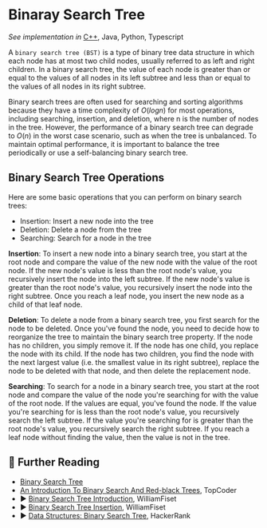 # Binaray Search Tree

*See implementation in*
[C++](/concepts/cpp/binary-search-tree/README.md),
Java,
Python,
Typescript

A `binary search tree (BST)` is a type of binary tree data structure in which each node has at most two child nodes, usually referred to as left and right children. In a binary search tree, the value of each node is greater than or equal to the values of all nodes in its left subtree and less than or equal to the values of all nodes in its right subtree.

Binary search trees are often used for searching and sorting algorithms because they have a time complexity of $O(log n)$ for most operations, including searching, insertion, and deletion, where n is the number of nodes in the tree. However, the performance of a binary search tree can degrade to $O(n)$ in the worst case scenario, such as when the tree is unbalanced. To maintain optimal performance, it is important to balance the tree periodically or use a self-balancing binary search tree.

## Binary Search Tree Operations

Here are some basic operations that you can perform on binary search trees:

* Insertion: Insert a new node into the tree
* Deletion: Delete a node from the tree
* Searching: Search for a node in the tree

**Insertion**: To insert a new node into a binary search tree, you start at the root node and compare the value of the new node with the value of the root node. If the new node's value is less than the root node's value, you recursively insert the node into the left subtree. If the new node's value is greater than the root node's value, you recursively insert the node into the right subtree. Once you reach a leaf node, you insert the new node as a child of that leaf node.

**Deletion**: To delete a node from a binary search tree, you first search for the node to be deleted. Once you've found the node, you need to decide how to reorganize the tree to maintain the binary search tree property. If the node has no children, you simply remove it. If the node has one child, you replace the node with its child. If the node has two children, you find the node with the next largest value (i.e. the smallest value in its right subtree), replace the node to be deleted with that node, and then delete the replacement node.

**Searching**: To search for a node in a binary search tree, you start at the root node and compare the value of the node you're searching for with the value of the root node. If the values are equal, you've found the node. If the value you're searching for is less than the root node's value, you recursively search the left subtree. If the value you're searching for is greater than the root node's value, you recursively search the right subtree. If you reach a leaf node without finding the value, then the value is not in the tree.



## 🔗 Further Reading

* [Binary Search Tree](https://en.wikipedia.org/wiki/Binary_search_tree)
* [An Introduction To Binary Search And Red-black Trees](https://www.topcoder.com/thrive/articles/An%20Introduction%20to%20Binary%20Search%20and%20Red-Black%20Trees), TopCoder 
* ▶️ [Binary Search Tree Introduction](https://www.youtube.com/watch?v=JfSdGQdAzq8&pp=ygUgYmluYXJ5IHNlYXJjaCB0cmVlIHdpbGxpYW0gZmlzZXQ%3D&ab_channel=WilliamFiset), WilliamFiset
* ▶️ [Binary Search Tree Insertion](https://www.youtube.com/watch?v=LwpLXm3eb6A&ab_channel=WilliamFiset), WilliamFiset
* ▶️ [Data Structures: Binary Search Tree](https://www.youtube.com/watch?v=i_Q0v_Ct5lY&ab_channel=HackerRank), HackerRank